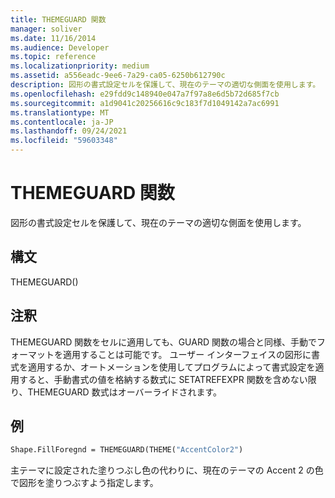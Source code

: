 ```yaml
---
title: THEMEGUARD 関数
manager: soliver
ms.date: 11/16/2014
ms.audience: Developer
ms.topic: reference
ms.localizationpriority: medium
ms.assetid: a556eadc-9ee6-7a29-ca05-6250b612790c
description: 図形の書式設定セルを保護して、現在のテーマの適切な側面を使用します。
ms.openlocfilehash: e29fdd9c148940e047a7f97a8e6d5b72d685f7cb
ms.sourcegitcommit: a1d9041c20256616c9c183f7d1049142a7ac6991
ms.translationtype: MT
ms.contentlocale: ja-JP
ms.lasthandoff: 09/24/2021
ms.locfileid: "59603348"
---
```

# <a name="themeguard-function"></a>THEMEGUARD 関数

図形の書式設定セルを保護して、現在のテーマの適切な側面を使用します。
  
## <a name="syntax"></a>構文

THEMEGUARD()
  
## <a name="remarks"></a>注釈

THEMEGUARD 関数をセルに適用しても、GUARD 関数の場合と同様、手動でフォーマットを適用することは可能です。 ユーザー インターフェイスの図形に書式を適用するか、オートメーションを使用してプログラムによって書式設定を適用すると、手動書式の値を格納する数式に SETATREFEXPR 関数を含めない限り、THEMEGUARD 数式はオーバーライドされます。 
  
## <a name="example"></a>例

```vb
Shape.FillForegnd = THEMEGUARD(THEME("AccentColor2")
```

主テーマに設定された塗りつぶし色の代わりに、現在のテーマの Accent 2 の色で図形を塗りつぶすよう指定します。
  

